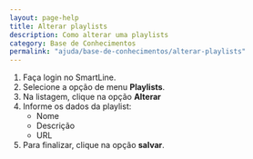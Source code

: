 ```yaml
---
layout: page-help
title: Alterar playlists
description: Como alterar uma playlists
category: Base de Conhecimentos
permalink: "ajuda/base-de-conhecimentos/alterar-playlists"
---
```


<!-- # Adicionar playlists -->

1. Faça login no SmartLine.
2. Selecione a opção de menu **Playlists**.
3. Na listagem, clique na opção **Alterar**
4. Informe os dados da playlist:
	- Nome
	- Descrição
	- URL
5. Para finalizar, clique na opção **salvar**.